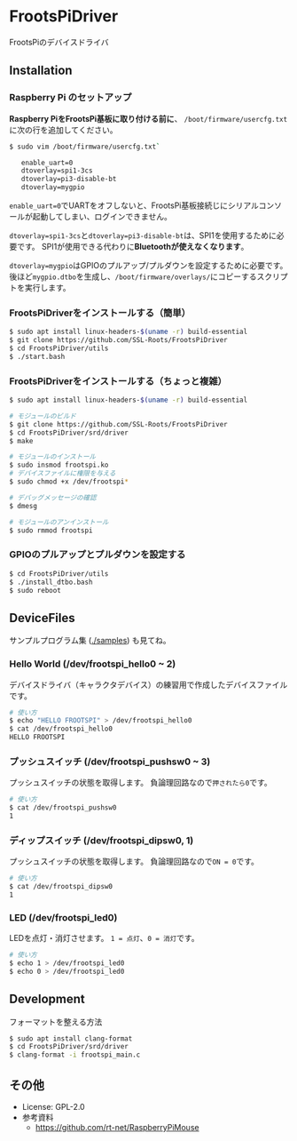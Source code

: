 # FrootsPiDriver
FrootsPiのデバイスドライバ

## Installation

### Raspberry Pi のセットアップ

**Raspberry PiをFrootsPi基板に取り付ける前に**、
`/boot/firmware/usercfg.txt`に次の行を追加してください。

```sh
$ sudo vim /boot/firmware/usercfg.txt`
```

```txt
   enable_uart=0
   dtoverlay=spi1-3cs
   dtoverlay=pi3-disable-bt
   dtoverlay=mygpio
```

`enable_uart=0`でUARTをオフしないと、FrootsPi基板接続じにシリアルコンソールが起動してしまい、ログインできません。

`dtoverlay=spi1-3cs`と`dtoverlay=pi3-disable-bt`は、SPI1を使用するために必要です。
SPI1が使用できる代わりに**Bluetoothが使えなくなります**。

`dtoverlay=mygpio`はGPIOのプルアップ/プルダウンを設定するために必要です。
後ほど`mygpio.dtbo`を生成し、`/boot/firmware/overlays/`にコピーするスクリプトを実行します。

### FrootsPiDriverをインストールする（簡単）

```bash
$ sudo apt install linux-headers-$(uname -r) build-essential
$ git clone https://github.com/SSL-Roots/FrootsPiDriver
$ cd FrootsPiDriver/utils
$ ./start.bash
```

### FrootsPiDriverをインストールする（ちょっと複雑）

```bash
$ sudo apt install linux-headers-$(uname -r) build-essential

# モジュールのビルド
$ git clone https://github.com/SSL-Roots/FrootsPiDriver
$ cd FrootsPiDriver/srd/driver
$ make

# モジュールのインストール
$ sudo insmod frootspi.ko
# デバイスファイルに権限を与える
$ sudo chmod +x /dev/frootspi*

# デバッグメッセージの確認
$ dmesg

# モジュールのアンインストール
$ sudo rmmod frootspi
```

### GPIOのプルアップとプルダウンを設定する

```bash
$ cd FrootsPiDriver/utils
$ ./install_dtbo.bash
$ sudo reboot
```

## DeviceFiles

サンプルプログラム集 ([./samples](./samples)) も見てね。

### Hello World (/dev/frootspi_hello0 ~ 2)

デバイスドライバ（キャラクタデバイス）の練習用で作成したデバイスファイルです。

```sh
# 使い方
$ echo "HELLO FROOTSPI" > /dev/frootspi_hello0 
$ cat /dev/frootspi_hello0 
HELLO FROOTSPI
```

### プッシュスイッチ (/dev/frootspi_pushsw0 ~ 3)

プッシュスイッチの状態を取得します。
負論理回路なので`押されたら0`です。

```sh
# 使い方
$ cat /dev/frootspi_pushsw0 
1
```

### ディップスイッチ (/dev/frootspi_dipsw0, 1)

プッシュスイッチの状態を取得します。
負論理回路なので`ON = 0`です。

```sh
# 使い方
$ cat /dev/frootspi_dipsw0
1
```

### LED (/dev/frootspi_led0)

LEDを点灯・消灯させます。
`1 = 点灯`、`0 = 消灯`です。

```sh
# 使い方
$ echo 1 > /dev/frootspi_led0
$ echo 0 > /dev/frootspi_led0
```

## Development

フォーマットを整える方法

```bash
$ sudo apt install clang-format
$ cd FrootsPiDriver/srd/driver
$ clang-format -i frootspi_main.c
```

## その他

- License: GPL-2.0
- 参考資料
  - https://github.com/rt-net/RaspberryPiMouse
